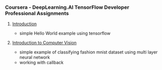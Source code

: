 ### Coursera - DeepLearning.AI TensorFlow Developer Professional Assignments

1. [Introduction](/house_price_prediction.ipynb)
	- simple Hello World example using tensorflow

2. [Introduction to Computer Vision](/fashion_mnist.ipynb)
	- simple example of classifying fashion mnist dataset using multi layer neural network
	- working with callback